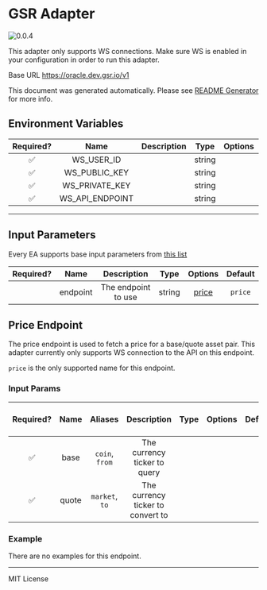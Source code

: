 # GSR Adapter

![0.0.4](https://img.shields.io/github/package-json/v/smartcontractkit/external-adapters-js?filename=packages/sources/gsr/package.json)

This adapter only supports WS connections. Make sure WS is enabled in your configuration in order to run this adapter.

Base URL https://oracle.dev.gsr.io/v1

This document was generated automatically. Please see [README Generator](../../scripts#readme-generator) for more info.

## Environment Variables

| Required? |      Name       | Description |  Type  | Options | Default |
| :-------: | :-------------: | :---------: | :----: | :-----: | :-----: |
|    ✅     |   WS_USER_ID    |             | string |         |         |
|    ✅     |  WS_PUBLIC_KEY  |             | string |         |         |
|    ✅     | WS_PRIVATE_KEY  |             | string |         |         |
|    ✅     | WS_API_ENDPOINT |             | string |         |         |

---

## Input Parameters

Every EA supports base input parameters from [this list](../../core/bootstrap#base-input-parameters)

| Required? |   Name   |     Description     |  Type  |         Options          | Default |
| :-------: | :------: | :-----------------: | :----: | :----------------------: | :-----: |
|           | endpoint | The endpoint to use | string | [price](#price-endpoint) | `price` |

## Price Endpoint

The price endpoint is used to fetch a price for a base/quote asset pair. This adapter currently only supports WS connection to the API on this endpoint.

`price` is the only supported name for this endpoint.

### Input Params

| Required? | Name  |    Aliases     |            Description            | Type | Options | Default | Depends On | Not Valid With |
| :-------: | :---: | :------------: | :-------------------------------: | :--: | :-----: | :-----: | :--------: | :------------: |
|    ✅     | base  | `coin`, `from` |   The currency ticker to query    |      |         |         |            |                |
|    ✅     | quote | `market`, `to` | The currency ticker to convert to |      |         |         |            |                |

### Example

There are no examples for this endpoint.

---

MIT License
